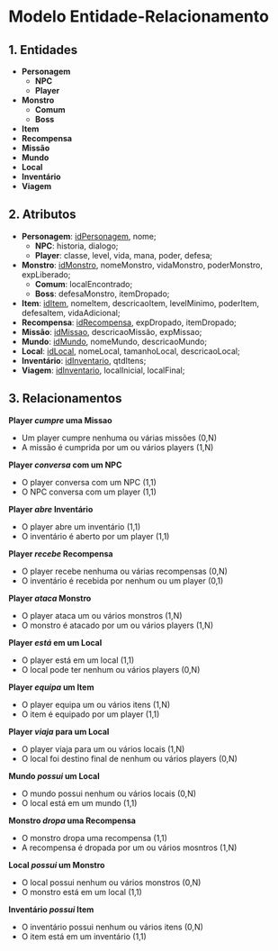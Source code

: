 # Modelo Entidade-Relacionamento

## 1. Entidades

- **Personagem**
  - **NPC**
  - **Player**
- **Monstro**
  - **Comum**
  - **Boss**
- **Item**
- **Recompensa**
- **Missão**
- **Mundo**
- **Local**
- **Inventário**
- **Viagem**

## 2. Atributos

- **Personagem**: <ins>idPersonagem</ins>, nome;
  - **NPC**: historia, dialogo;
  - **Player**: classe, level, vida, mana, poder, defesa;
- **Monstro**: <ins>idMonstro</ins>, nomeMonstro, vidaMonstro, poderMonstro, expLiberado;
  - **Comum**: localEncontrado;
  - **Boss**: defesaMonstro, itemDropado;
- **Item**: <ins>idItem</ins>, nomeItem, descricaoItem, levelMinimo, poderItem, defesaItem, vidaAdicional;
- **Recompensa**: <ins>idRecompensa</ins>, expDropado, itemDropado;
- **Missão**: <ins>idMissao</ins>, descricaoMissão, expMissao;
- **Mundo**: <ins>idMundo</ins>, nomeMundo, descricaoMundo;
- **Local**: <ins>idLocal</ins>, nomeLocal, tamanhoLocal, descricaoLocal;
- **Inventário**: <ins>idInventario</ins>, qtdItens;
- **Viagem**: <ins>idInventario</ins>, localInicial, localFinal;

## 3. Relacionamentos

**Player _cumpre_ uma Missao**

- Um player cumpre nenhuma ou várias missões (0,N)
- A missão é cumprida por um ou vários players (1,N)

**Player _conversa_ com um NPC**

- O player conversa com um NPC (1,1)
- O NPC conversa com um player (1,1)

**Player _abre_ Inventário**

- O player abre um inventário (1,1)
- O inventário é aberto por um player (1,1)

**Player _recebe_ Recompensa**

- O player recebe nenhuma ou várias recompensas (0,N)
- O inventário é recebida por nenhum ou um player (0,1)
  
**Player _ataca_ Monstro**

- O player ataca um ou vários monstros (1,N)
- O monstro é atacado por um ou vários players (1,N)

**Player _está_ em um Local**

- O player está em um local (1,1)
- O local pode ter nenhum ou vários players (0,N)

**Player _equipa_ um Item**

- O player equipa um ou vários itens (1,N)
- O item é equipado por um player (1,1)

**Player _viaja_ para um Local**

- O player viaja para um ou vários locais (1,N)
- O local foi destino final de nenhum ou vários players (0,N)

**Mundo _possui_ um Local**

- O mundo possui nenhum ou vários locais (0,N)
- O local está em um mundo (1,1)

**Monstro _dropa_ uma Recompensa**

- O monstro dropa uma recompensa (1,1)
- A recompensa é dropada por um ou vários mosntros (1,N)

**Local _possui_ um Monstro**

- O local possui nenhum ou vários monstros (0,N)
- O monstro está em um local (1,1)

**Inventário _possui_ Item**

- O inventário possui nenhum ou vários itens (0,N)
- O item está em um inventário (1,1)
